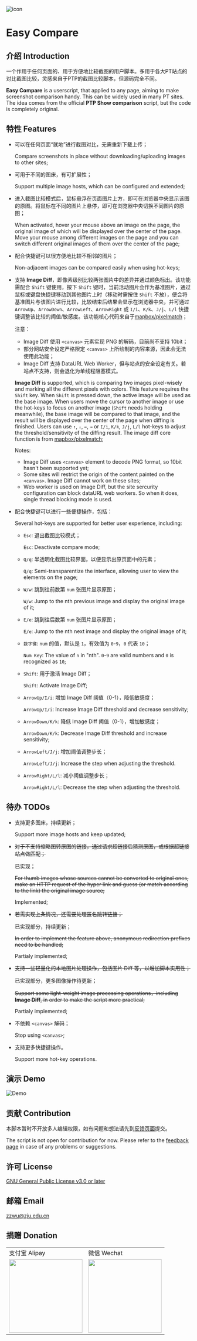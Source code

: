 ![icon](https://raw.githubusercontent.com/Sec-ant/Easy-Compare/master/icon.svg?sanitize=true)
# Easy Compare

## 介绍 Introduction

一个作用于任何页面的、用于方便地比较截图的用户脚本。多用于各大PT站点的对比截图比较，灵感来自于PTP的截图比较脚本，但源码完全不同。

**Easy Compare** is a userscript, that applied to any page, aiming to make screenshot comparison handy. This can be widely used in many PT sites. The idea comes from the official **PTP Show comparison** script, but the code is completely original.

## 特性 Features

- 可以在任何页面“就地”进行截图对比，无需重新下载上传；

    Compare screenshots in place without downloading/uploading images to other sites;

- 可用于不同的图床，有可扩展性；

    Support multiple image hosts, which can be configured and extended;

- 进入截图比较模式后，鼠标悬浮在页面图片上方，即可在浏览器中央显示该图的原图。将鼠标在不同的图片上悬停，即可在浏览器中央切换不同图片的原图；

    When activated, hover your mouse above an image on the page, the original image of which will be displayed over the center of the page. Move your mouse among different images on the page and you can switch different original images of them over the center of the page;

- 配合快捷键可以很方便地比较不相邻的图片；
  
    Non-adjacent images can be compared easily when using hot-keys;

- 支持 **Image Diff**，即像素级别比较两张图片中的差异并通过颜色标出。该功能需配合 `Shift` 键使用，按下 `Shift` 键时，当前活动图片会作为基准图片，通过鼠标或键盘快捷键移动到其他图片上时（移动时需按住 `Shift` 不放），便会将基准图片与该图片进行比较，比较结束后结果会显示在浏览器中央，并可通过 `ArrowUp`、`ArrowDown`、`ArrowLeft`、`ArrowRight` 或 `I/i`、`K/k`、`J/j`、`L/l` 快捷键调整该比较的阈值/敏感度。该功能核心代码来自于[mapbox/pixelmatch](https://github.com/mapbox/pixelmatch)；

    注意：
    - Image Diff 使用 `<canvas>` 元素实现 PNG 的解码，目前尚不支持 10bit；
    - 部分网站安全设定严格限定 `<canvas>` 上所绘制的内容来源，因此会无法使用此功能；
    - Image Diff 支持 DataURL Web Worker，但与站点的安全设定有关。若站点不支持，则会退化为单线程阻塞模式。
  
    **Image Diff** is supported, which is comparing two images pixel-wisely and marking all the different pixels with colors. This feature requires the `Shift` key. When `Shift` is pressed down, the active image will be used as the base image. When users move the cursor to another image or use the hot-keys to focus on another image (`Shift` needs holding meanwhile), the base image will be compared to that image, and the result will be displayed over the center of the page when diffing is finished. Users can use `↑`, `↓`, `←`, `→` or `I/i`, `K/k`, `J/j`, `L/l` hot-keys to adjust the threshold/sensitivity of the diffing result. The image diff core function is from [mapbox/pixelmatch](https://github.com/mapbox/pixelmatch);

    Notes:
    - Image Diff uses `<canvas>` element to decode PNG format, so 10bit hasn't been supported yet;
    - Some sites will restrict the origin of the content painted on the `<canvas>`. Image Diff cannot work on these sites;
    - Web worker is used on Image Diff, but the site sercurity configuration can block dataURL web workers. So when it does, single thread blocking mode is used.

- 配合快捷键可以进行一些便捷操作，包括：

    Several hot-keys are supported for better user experience, including:
  
  - `Esc`: 退出截图比较模式；

    `Esc`: Deactivate compare mode;
  
  - `Q/q`: 半透明化截图比较界面，以便显示出原页面中的元素；

    `Q/q`: Semi-transparentize the interface, allowing user to view the elements on the page;
  
  - `W/w`: 跳到往前数第 `num` 张图片显示原图；

    `W/w`: Jump to the nth previous image and display the original image of it;
  
  - `E/e`: 跳到往后数第 `num` 张图片显示原图；

    `E/e`: Jump to the nth next image and display the original image of it;
  
  - `数字键`: `num` 的值，默认是 `1`，有效值为 `0`-`9`，`0` 代表 `10`；
  
    `Num Key`: The value of `n` in "nth". `0`-`9` are valid numbers and `0` is recognized as `10`;
  
  - `Shift`: 用于激活 Image Diff；

    `Shift`: Activate Image Diff;
  
  - `ArrowUp/I/i`: 增加 Image Diff 阈值（0-1），降低敏感度；

    `ArrowUp/I/i`: Increase Image Diff threshold and decrease sensitivity;
  
  - `ArrowDown/K/k`: 降低 Image Diff 阈值（0-1），增加敏感度；

    `ArrowDown/K/k`: Decrease Image Diff threshold and increase sensitivity;
  
  - `ArrowLeft/J/j`: 增加阈值调整步长；

    `ArrowLeft/J/j`: Increase the step when adjusting the threshold.
  
  - `ArrowRight/L/l`: 减小阈值调整步长；

    `ArrowRight/L/l`: Decrease the step when adjusting the threshold.

## 待办 TODOs

- 支持更多图床，持续更新；

    Support more image hosts and keep updated;

- <s>对于不支持缩略图转原图的链接，通过请求超链接后猜测原图，或根据超链接站点做匹配；</s>
    
    已实现；

    <s>For thumb images whose sources cannot be converted to original ones, make an HTTP request of the hyper link and guess (or match according to the link) the original image source;</s> 
    
    Implemented;

- <s>若需实现上条情况，还需要处理匿名跳转链接；</s>

    已实现部分，持续更新；

    <s>In order to implement the feature above, anonymous redirection prefixes need to be handled;</s>

    Partialy implemented;

- <s>支持一些轻量化的本地图片处理操作，包括图片 Diff 等，以增加脚本实用性；</s>

    已实现部分，更多图像操作待更新；

    <s>Support some light-weight image processing operations，including **Image Diff**, in order to make the script more practical;</s>

    Partialy implemented;

- 不依赖 `<canvas>` 解码；
    
    Stop using `<canvas>`;

- 支持更多快捷键操作。

    Support more hot-key operations.

## 演示 Demo

   ![Demo](https://github.com/Sec-ant/Easy-Compare/blob/master/demo1.gif?raw=true)

## 贡献 Contribution

本脚本暂时不开放多人编辑权限，如有问题和想法请先到[反馈页面](https://greasyfork.org/zh-CN/scripts/397200-easy-compare/feedback)提交。

The script is not open for contribution for now. Please refer to the [feedback page](https://greasyfork.org/zh-CN/scripts/397200-easy-compare/feedback) in case of any problems or suggestions.

## 许可 License

[GNU General Public License v3.0 or later](https://spdx.org/licenses/GPL-3.0-or-later.html)

## 邮箱 Email

zzwu@zju.edu.cn

## 捐赠 Donation

<table><tbody><tr><td>支付宝 Alipay</td><td>微信 Wechat</td></tr>
<tr><td><img width="200" src="https://i.loli.net/2020/02/28/JPGgHc3UMwXedhv.jpg"></td><td><img width="200" src="https://i.loli.net/2020/03/02/qDQ9Xk8uCHwcaLZ.png"></td></tr></tbody></table>

